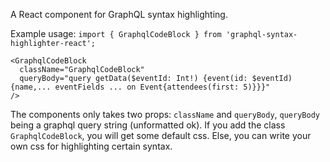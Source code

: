 A React component for GraphQL syntax highlighting.

Example usage:
```import { GraphqlCodeBlock } from 'graphql-syntax-highlighter-react';```

```
<GraphqlCodeBlock
  className="GraphqlCodeBlock"
  queryBody="query getData($eventId: Int!) {event(id: $eventId) {name,... eventFields ... on Event{attendees(first: 5)}}}"
/>
```

The components only takes two props: `className` and `queryBody`, `queryBody` being a graphql query string (unformatted ok). If you add the class `GraphqlCodeBlock`, you will get some default css. Else, you can write your own css for highlighting certain syntax.
